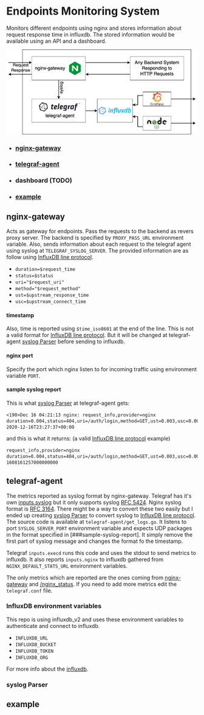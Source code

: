 # Endpoints Monitoring System
Monitors different endpoints using nginx and stores information about request response time in influxdb. The stored information would be available using an API and a dashboard.

![architecture](https://raw.githubusercontent.com/VahidMostofi/endpoints-monitor/dev-v0/Monitoring-Ednpoints.png)

- ### [nginx-gateway](##nginx-gateway)
- ### [telegraf-agent](##telegraf-agent)
- ### dashboard (TODO)
- ### [example](##example)

## nginx-gateway

Acts as gateway for endpoints. Pass the requests to the backend as revers proxy server. The backend is specified by ```PROXY_PASS_URL``` environment variable. Also, sends information about each request to the telegraf agent using syslog at ```TELEGRAF_SYSLOG_SERVER```. The provided information are as follow using [InfluxDB line protocol](https://docs.influxdata.com/influxdb/v2.0/reference/syntax/line-protocol/).

-  ```duration=$request_time```
-  ```status=$status```
-  ```uri="$request_uri"```
-  ```method="$request_method"```
-  ```ust=$upstream_response_time```
-  ```usc=$upstream_connect_time```

#### timestamp
Also, time is reported using ```$time_iso8601``` at the end of the line. This is not a valid format for [InfluxDB line protocol](https://docs.influxdata.com/influxdb/v2.0/reference/syntax/line-protocol/). But it will be changed at telegraf-agent [syslog Parser](###syslog-parser) before sending to influxdb.

#### nginx port
Specify the port which nginx listen to for incoming traffic using environment variable ```PORT```.

#### sample syslog report
This is what [syslog Parser](###syslog-parser) at telegraf-agent gets:

```
<190>Dec 16 04:21:13 nginx: request_info,provider=nginx duration=0.004,status=404,uri=/auth/login,method=GET,ust=0.003,usc=0.003 2020-12-16T23:27:37+00:00
```

and this is what it returns: (a valid [InfluxDB line protocol](https://docs.influxdata.com/influxdb/v2.0/reference/syntax/line-protocol/) example)

```
request_info,provider=nginx duration=0.004,status=404,uri=/auth/login,method=GET,ust=0.003,usc=0.003 1608161257000000000
```



## telegraf-agent

The metrics reported as syslog format by nginx-gateway. Telegraf has it's own [inputs.syslog](https://github.com/influxdata/telegraf/tree/master/plugins/inputs/syslog) but it only supports syslog [RFC 5424](https://tools.ietf.org/html/rfc5424). Nginx syslog format is [RFC 3164](https://tools.ietf.org/html/rfc3164#section-4.1.1). There might be a way to convert these two easily but I ended up creating [syslog Parser](###syslog-parser) to convert syslog to [InfluxDB line protocol](https://docs.influxdata.com/influxdb/v2.0/reference/syntax/line-protocol/). The source code is available at ```telegraf-agent/get_logs.go```. It listens to port ```SYSLOG_SERVER_PORT``` environment variable and expects UDP packages in the format specified in [###sample-syslog-report]. It simply remove the first part of syslog message and changes the format fo the timestamp.

Telegraf ```inputs.execd``` runs this code and uses the stdout to send metrics to influxdb. It also reports ```inputs.nginx``` to influxdb gathered from ```NGINX_DEFAULT_STATS_URL``` environment variables.

The only metrics which are reported are the ones coming from [nginx-gateway](##nginx-gateway) and [/nginx_status](https://www.nginx.com/blog/monitoring-nginx/). If you need to add more metrics edit the ```telegraf.conf``` file.

### InfluxDB environment variables

This repo is using influxdb_v2 and uses these environment variables to authenticate and connect to influxdb.

- ```INFLUXDB_URL```
- ```INFLUXDB_BUCKET```
- ```INFLUXDB_TOKEN```
- ```INFLUXDB_ORG```

For more info about the [influxdb](https://docs.influxdata.com/influxdb/v2.0/).

### syslog Parser

## example
